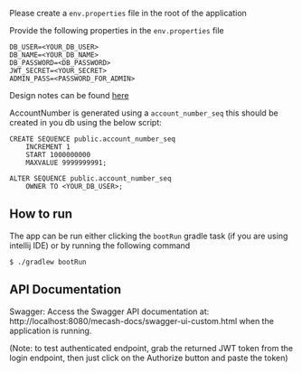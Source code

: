Please create a `env.properties` file in the root of the application

Provide the following properties in the `env.properties` file

```agsl
DB_USER=<YOUR_DB_USER>
DB_NAME=<YOUR_DB_NAME>
DB_PASSWORD=<DB_PASSWORD>
JWT_SECRET=<YOUR_SECRET>
ADMIN_PASS=<PASSWORD_FOR_ADMIN>
```
Design notes can be found [here](docs/Design.md)

AccountNumber is generated using a ```account_number_seq``` this should be created in you db using the below script:

```agsl
CREATE SEQUENCE public.account_number_seq
    INCREMENT 1
    START 1000000000
    MAXVALUE 9999999991;

ALTER SEQUENCE public.account_number_seq
    OWNER TO <YOUR_DB_USER>;
```

## How to run
The app can be run either clicking the ```bootRun``` gradle task (if you are using intellij IDE) or by running the following command 
```agsl
$ ./gradlew bootRun
```

## API Documentation
Swagger: Access the Swagger API documentation at: http://localhost:8080/mecash-docs/swagger-ui-custom.html when the application is running.

(Note: to test authenticated endpoint, grab the returned JWT token from the login endpoint, then just click on the Authorize button and paste the token)
